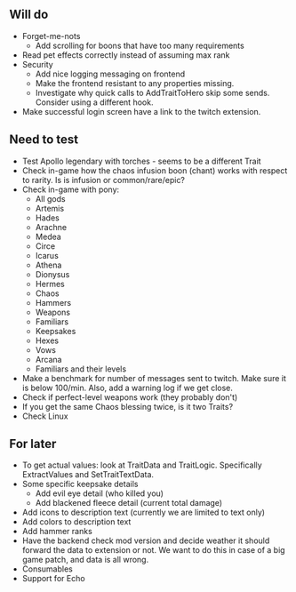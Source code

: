 ## Will do

- Forget-me-nots
  - Add scrolling for boons that have too many requirements
- Read pet effects correctly instead of assuming max rank
- Security
  - Add nice logging messaging on frontend
  - Make the frontend resistant to any properties missing.
  - Investigate why quick calls to AddTraitToHero skip some sends. Consider using a different hook.
- Make successful login screen have a link to the twitch extension.

## Need to test

- Test Apollo legendary with torches - seems to be a different Trait
- Check in-game how the chaos infusion boon (chant) works with respect to rarity. Is is infusion or common/rare/epic?
- Check in-game with pony:
  - All gods
  - Artemis
  - Hades
  - Arachne
  - Medea
  - Circe
  - Icarus
  - Athena
  - Dionysus
  - Hermes
  - Chaos
  - Hammers
  - Weapons
  - Familiars
  - Keepsakes
  - Hexes
  - Vows
  - Arcana
  - Familiars and their levels
- Make a benchmark for number of messages sent to twitch. Make sure it is below 100/min. Also, add a warning log if we get close.
- Check if perfect-level weapons work (they probably don't)
- If you get the same Chaos blessing twice, is it two Traits?
- Check Linux

## For later

- To get actual values: look at TraitData and TraitLogic. Specifically ExtractValues and SetTraitTextData.
- Some specific keepsake details
  - Add evil eye detail (who killed you)
  - Add blackened fleece detail (current total damage)
- Add icons to description text (currently we are limited to text only)
- Add colors to description text
- Add hammer ranks
- Have the backend check mod version and decide weather it should forward the data to extension or not. We want to do this in case of a big game patch, and data is all wrong.
- Consumables
- Support for Echo

